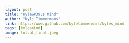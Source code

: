 ```yaml
---
layout: post
title: "Kyle&#39;s Mind"
author: "Kyle Timmermans"
link: https://www.github.com/kyletimmermans/kyles_mind
tags: [kylesmind]
image: lolcat_final.jpeg
---
```

